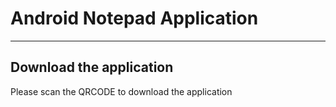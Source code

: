 <h1>Android Notepad Application</h1>
<hr/>
<h2>Download the application</h2>
Please scan the QRCODE to download the application
